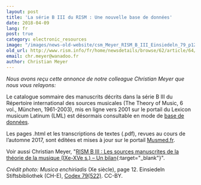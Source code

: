 ```yaml
---
layout: post
title: 'La série B III du RISM : Une nouvelle base de données'
date: 2018-04-09
lang: fr
post: true
category: electronic_resources
image: "/images/news-old-website/csm_Meyer_RISM_B_III_Einsiedeln_79_p12_fbcc8ed540.jpg"
old_url: http://www.rism.info/fr/home/newsdetails/browse/62/article/64/risms-biii-the-theory-of-music-now-a-database.html
email: chr.meyer@wanadoo.fr
author: Christian Meyer
---
```


_Nous avons reçu cette annonce de notre colleague Christian Meyer que nous vous relayons:_

Le catalogue sommaire des manuscrits décrits dans la série B III du Répertoire international des sources musicales (The Theory of Music, 6 vol., München, 1961-2003), mis en ligne vers 2001 sur le portail du Lexicon musicum Latinum (LML) est désormais consultable en mode de [base de données](http://www.lml.badw.de/lml-digital/datenbanken.html "Ouvre un lien externe dans une nouvelle fenêtre").

Les pages .html et les transcriptions de textes (.pdf), revues au cours de l’automne 2017, sont éditées et mises à jour sur le portail [Musmed.fr](http://musmed.fr/RISM/rismindex01.htm "Ouvre un lien externe dans une nouvelle fenêtre").

Voir aussi Christian Meyer, "[RISM B III : Les sources manuscrites de la théorie de la musique (IXe-XVe s.) – Un bilan](https://www.academia.edu/36083030/RISM_B_III_Les_sources_manuscrites_de_la_th%C3%A9orie_de_la_musique_IXe-XVe_s._Un_bilan){:target="_blank"}".

_Crédit photo: Musica enchiriadis_ (Xe siècle), page 12. Einsiedeln Stiftsbibliothek (CH-E), [Codex 79(522)](http://www.e-codices.unifr.ch/en/list/one/sbe/0079 "Ouvre un lien externe dans une nouvelle fenêtre"). CC-BY.

